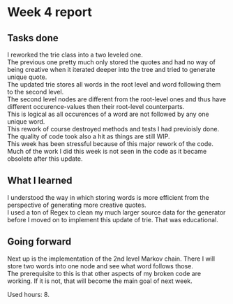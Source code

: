 # Week 4 report
## Tasks done
I reworked the trie class into a two leveled one. \
The previous one pretty much only stored the quotes and had no way of being creative when it iterated deeper into the tree and tried to generate unique quote. \
The updated trie stores all words in the root level and word following them to the second level. \
The second level nodes are different from the root-level ones and thus have different occurence-values then their root-level counterparts. \
This is logical as all occurences of a word are not followed by any one unique word. \
This rework of course destroyed methods and tests I had previoisly done. \
The quality of code took also a hit as things are still WIP. \
This week has been stressful because of this major rework of the code. \
Much of the work I did this week is not seen in the code as it became obsolete after this update.

## What I learned
I understood the way in which storing words is more efficient from the perspective of generating more creative quotes. \
I used a ton of Regex to clean my much larger source data for the generator before I moved on to implement this update of trie. That was educational.

## Going forward
Next up is the implementation of the 2nd level Markov chain. There I will store two words into one node and see what word follows those. \
The prerequisite to this is that other aspects of my broken code are working. If it is not, that will become the main goal of next week.


Used hours: 8.
